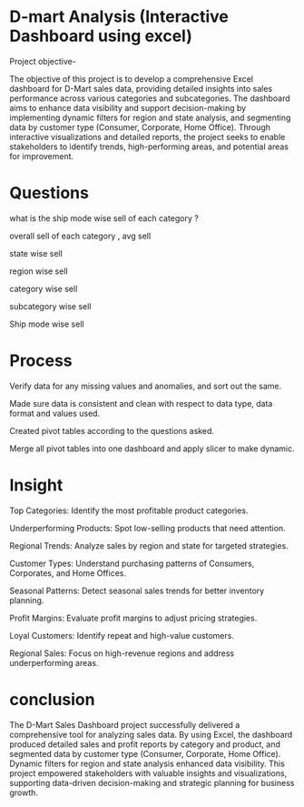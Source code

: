 # D-mart Analysis (Interactive Dashboard using excel)
Project objective-

The objective of this project is to develop a comprehensive Excel dashboard for D-Mart sales data, providing detailed insights into sales performance across various categories and subcategories. The dashboard aims to enhance data visibility and support decision-making by implementing dynamic filters for region and state analysis, and segmenting data by customer type (Consumer, Corporate, Home Office). Through interactive visualizations and detailed reports, the project seeks to enable stakeholders to identify trends, high-performing areas, and potential areas for improvement.

# Questions
what is the ship mode wise sell of each category 	?

overall sell of each category , avg sell 	

state wise sell	

region wise sell

category wise sell			
		
subcategory wise sell	

Ship mode wise sell	

# Process
 Verify data for any missing values and anomalies, and sort out the same.
 
 Made sure data is consistent and clean with respect to data type, data format and values used.
 
 Created pivot tables according to the questions asked.
 
 Merge all pivot tables into one dashboard and apply slicer to make dynamic.
 
# Insight
Top Categories: Identify the most profitable product categories.

Underperforming Products: Spot low-selling products that need attention.

Regional Trends: Analyze sales by region and state for targeted strategies.

Customer Types: Understand purchasing patterns of Consumers, Corporates, and Home Offices.

Seasonal Patterns: Detect seasonal sales trends for better inventory planning.

Profit Margins: Evaluate profit margins to adjust pricing strategies.

Loyal Customers: Identify repeat and high-value customers.

Regional Sales: Focus on high-revenue regions and address underperforming areas.

# conclusion
The D-Mart Sales Dashboard project successfully delivered a comprehensive tool for analyzing sales data. By using Excel, the dashboard produced detailed sales and profit reports by category and product, and segmented data by customer type (Consumer, Corporate, Home Office). Dynamic filters for region and state analysis enhanced data visibility. This project empowered stakeholders with valuable insights and visualizations, supporting data-driven decision-making and strategic planning for business growth.



